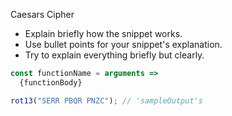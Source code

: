 Caesars Cipher

- Explain briefly how the snippet works.
- Use bullet points for your snippet's explanation.
- Try to explain everything briefly but clearly.

```js
const functionName = arguments =>
  {functionBody}
```

```js
rot13("SERR PBQR PNZC"); // 'sampleOutput's
```
